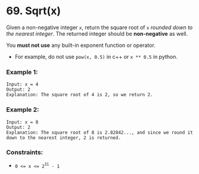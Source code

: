 # 69. Sqrt(x)

Given a non-negative integer ```x```, return the square root of ```x``` *rounded down to the nearest integer*. The returned integer should be **non-negative** as well.

You **must not use** any built-in exponent function or operator.

 - For example, do not use ```pow(x, 0.5)``` in c++ or ```x ** 0.5``` in python.

### Example 1:
```
Input: x = 4
Output: 2
Explanation: The square root of 4 is 2, so we return 2.
```

### Example 2:
```
Input: x = 8
Output: 2
Explanation: The square root of 8 is 2.82842..., and since we round it down to the nearest integer, 2 is returned.
```

### Constraints:
 - ```0 <= x <= 2```<sup>```31```</sup>``` - 1```

